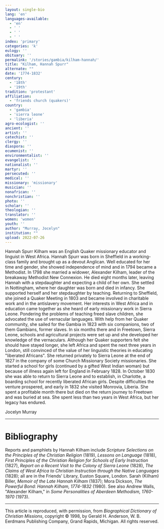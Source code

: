 ```yaml
---
layout: single-bio
lang: 'en'
languages-available:
  - 'en'
  - ' '
  - ' '
  - ' '
index: 'primary'
categories: 'k'
eulogy: ''
obituary: ''
permalink: '/stories/gambia/kilham-hannah/'
title: "Kilham, Hannah Spurr"
alternate: ""
date: '1774-1832'
century:
  - '18th'
  - '19th'
tradition: 'protestant'
affiliation:
  - 'friends church (quakers)'
country:
  - 'gambia'
  - 'sierra leone'
  - 'liberia'
agro-ecologist: ''
ancient: ''
artist: ''
catechist: ''
clergy: ''
diaspora: ''
ecumenist: ''
environmentalist: ''
evangelist: ''
nationalist: ''
martyr: ''
persecuted: ''
medical: ''
missionary: 'missionary'
musician: ''
nonafrican: ''
nonchristian: ''
photo: ''
scholar: ''
theologian: ''
translator: ''
women: 'women'
youth: ''
author: "Murray, Jocelyn"
institution: ""
upload: 2022-07-26
---
```




Hannah Spurr Kilham was an English Quaker missionary educator and linguist in West Africa. Hannah Spurr was born in Sheffield in a working-class family and brought up as a devout Anglican. Well educated for her time and gender, she showed independence of mind and in 1794 became a Methodist. In 1798 she married a widower, Alexander Kilham, leader of the breakaway Methodist New Connexion. He died eight months later, leaving Hannah with a stepdaughter and expecting a child of her own. She settled in Nottingham, where her daughter was born and died in infancy. She supported herself and her stepdaughter by teaching. Returning to Sheffield, she joined a Quaker Meeting in 1803 and became involved in charitable work and in the antislavery movement. Her interests in West Africa and in education came together as she heard of early missionary work in Sierra Leone. Pondering the problems of teaching freed slave children, she advocated the use of vernacular languages. With help from her Quaker community, she sailed for the Gambia in 1823 with six companions, two of them Gambians, former slaves. In six months there and in Freetown, Sierra Leone, schools and agricultural projects were set up and she developed her knowledge of the vernaculars. Although her Quaker supporters felt she should have stayed longer, she left Africa and spent the next three years in London, still convinced of the value of her linguistic theories in educating "liberated Africans". She returned privately to Sierra Leone at the end of 1827 in the company of some Church Missionary Society missionaries. She started a school for girls (continued by a gifted West Indian woman) but because of illness again left for England in February 1828. In October 1830 she was able to return to Sierra Leone and to establish, in Charlotte, a boarding school for recently liberated African girls. Despite difficulties the venture prospered, and early in 1832 she visited Monrovia, Liberia. She spent a profitable month there but died on the return journey to Freetown and was buried at sea. She spent less than two years in West Africa, but her legacy has endured.

Jocelyn Murray

---

# Bibliography

Reports and pamphlets by Hannah Kilham include *Scripture Selections on the Principles of the Christian Religion* (1819), *Lessons on Language* (1818), *First Principles of the Christian Religion for Schools of Early Instruction* (1827), *Report on a Recent Visit to the Colony of Sierra Leone* (1828), *The Claims of West Africa to Christian Instruction through the Native Languages* (1828); all are in the Friends' Library, Euston Square, London. Sarah (Kilham) Biller, *Memoir of the Late Hannah Kilham* (1837); Mora Dickson, *The Powerful Bond: Hannah Kilham, 1774-1832* (1980). See also Andrew Walls, "Alexander Kilham," in *Some Personalities of Aberdeen Methodism, 1760-1970* (1973).

---

This article is reproduced, with permission, from *Biographical Dictionary of Christian Missions*, copyright © 1998, by Gerald H. Anderson, W. B. Eerdmans Publishing Company, Grand Rapids, Michigan. All rights reserved.
